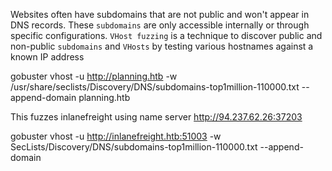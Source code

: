 

Websites often have subdomains that are not public and won't appear in DNS records. These `subdomains` are only accessible internally or through specific configurations. `VHost fuzzing` is a technique to discover public and non-public `subdomains` and `VHosts` by testing various hostnames against a known IP address

gobuster vhost -u http://planning.htb -w /usr/share/seclists/Discovery/DNS/subdomains-top1million-110000.txt --append-domain planning.htb



This fuzzes inlanefreight using name server http://94.237.62.26:37203


gobuster vhost -u http://inlanefreight.htb:51003 -w SecLists/Discovery/DNS/subdomains-top1million-110000.txt --append-domain
